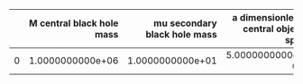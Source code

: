 |    |   M central black hole mass |   mu secondary black hole mass |   a dimensionless central object spin |   p_f final semi-latus rectum |   e_f final eccentricity |       z redshift |   dist luminosity distance in Gpc |   T inspiral duration in years |
|---:|----------------------------:|-------------------------------:|--------------------------------------:|------------------------------:|-------------------------:|-----------------:|----------------------------------:|-------------------------------:|
|  0 |            1.0000000000e+06 |               1.0000000000e+01 |                      5.0000000000e-01 |              4.4769440854e+00 |         1.0000000000e-01 | 1.0000000000e-01 |                  4.8067720771e-01 |               1.0000000000e+00 |